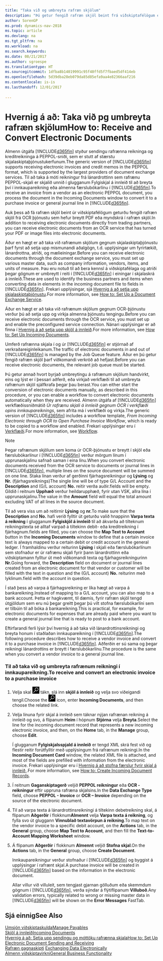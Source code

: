 ```yaml
---
title: "Taka við og umbreyta rafræn skjölum"
description: "Þú getur fengið rafræn skjöl beint frá viðskiptafélögum eða frá OCR þjónustu."
author: SorenGP
ms.prod: dynamics-nav-2018
ms.topic: article
ms.devlang: na
ms.tgt_pltfrm: na
ms.workload: na
ms.search.keywords: 
ms.date: 08/21/2017
ms.author: sgroespe
ms.translationtype: HT
ms.sourcegitcommit: 1dfba8b14019991c95f40ffd5f7fbaed5df414eb
ms.openlocfilehash: 5d39dba28eb079da85d85efa9aa4e82366aaf216
ms.contentlocale: is-is
ms.lasthandoff: 12/01/2017

---
```

# <a name="how-to-receive-and-convert-electronic-documents"></a><span data-ttu-id="da3fe-103">Hvernig á að: Taka við pg umbreyta rafræn skjölum</span><span class="sxs-lookup"><span data-stu-id="da3fe-103">How to: Receive and Convert Electronic Documents</span></span>
<span data-ttu-id="da3fe-104">Almenn útgáfa [!INCLUDE[d365fin](includes/d365fin_md.md)] styður sendingu rafrænna reikninga og kreditreikninga á PEPPOL-sniði, sem er stutt af stærstu skjalaskiptaþjónustukerfunum.</span><span class="sxs-lookup"><span data-stu-id="da3fe-104">The generic version of [!INCLUDE[d365fin](includes/d365fin_md.md)] supports receiving electronic invoices and credit memos in the PEPPOL format, which is supported by the largest providers of document exchange services.</span></span> <span data-ttu-id="da3fe-105">Til að taka á móti reikningur frá lánardrottinn sem rafrænu PEPPOL-skjali er skjalið unnið í glugganum Fylgiskjal á innleið til að breyta því í innkaupareikning eða almenna færslubókarlínu í [!INCLUDE[d365fin](includes/d365fin_md.md)].</span><span class="sxs-lookup"><span data-stu-id="da3fe-105">To receive an invoice from a vendor as an electronic PEPPOL document, you process the document in the Incoming Documents window to convert it to a purchase invoice or general journal line in [!INCLUDE[d365fin](includes/d365fin_md.md)].</span></span>

 <span data-ttu-id="da3fe-106">Auk þess að fá rafræn skjöl beint úr viðskiptafélögum geturðu fengið rafræn skjöl frá OCR þjónustu sem hefur breytt PDF eða myndskrá í rafræn skjöl.</span><span class="sxs-lookup"><span data-stu-id="da3fe-106">In addition to receiving electronic documents directly from trading partners, you can receive electronic documents from an OCR service that has turned your PDF or image files into electronic documents.</span></span>  

 <span data-ttu-id="da3fe-107">Áður en hægt er að taka við rafrænum skjölum gegnum skjalaskiptaþjónustu þarf fyrst að setja upp mismunandi aðalgögn, t.d. upplýsingar um fyrirtækið, lánardrottna, atriði, og mælieiningar.</span><span class="sxs-lookup"><span data-stu-id="da3fe-107">Before you can receive electronic documents through the document exchange service, you must set up various master data, such as company information, vendors, items, and units of measure.</span></span> <span data-ttu-id="da3fe-108">Þau eru notuð til að bera kennsl á viðskiptafélaga og atriði þegar gögnum er umbreytt í reiti í [!INCLUDE[d365fin](includes/d365fin_md.md)] í einingar í skjalaskrá á innleið.</span><span class="sxs-lookup"><span data-stu-id="da3fe-108">These are used to identify the business partners and items when converting data in elements in the incoming document file to fields in [!INCLUDE[d365fin](includes/d365fin_md.md)].</span></span> <span data-ttu-id="da3fe-109">Frekari upplýsingar, sjá [Hvernig á að setja upp skjalaskiptaþjónustu](across-how-to-set-up-a-document-exchange-service.md).</span><span class="sxs-lookup"><span data-stu-id="da3fe-109">For more information, see [How to: Set Up a Document Exchange Service](across-how-to-set-up-a-document-exchange-service.md).</span></span>  

 <span data-ttu-id="da3fe-110">Áður en hægt er að taka við rafrænum skjölum gegnum OCR-þjónustu verður þú að setja upp og virkja almenna þjónustu tengingu.</span><span class="sxs-lookup"><span data-stu-id="da3fe-110">Before you can receive electronic documents through the OCR service, you must set up and enable the preconfigured service connection.</span></span> <span data-ttu-id="da3fe-111">Nánari upplýsingar er að finna í [Hvernig á að setja upp skjöl á innleið](across-how-setup-income-documents.md).</span><span class="sxs-lookup"><span data-stu-id="da3fe-111">For more information, see [How to: Set Up Incoming Documents](across-how-setup-income-documents.md).</span></span>  

 <span data-ttu-id="da3fe-112">Umferð rafrænna skjala í og ​​úr [!INCLUDE[d365fin](includes/d365fin_md.md)] er stjórnað af verkraðareiginleikanum.</span><span class="sxs-lookup"><span data-stu-id="da3fe-112">The traffic of electronic documents in and out of [!INCLUDE[d365fin](includes/d365fin_md.md)] is managed by the Job Queue feature.</span></span> <span data-ttu-id="da3fe-113">Áður en þú getur fengið rafræn skjöl þarf viðkomandi verkröð að hefjast.</span><span class="sxs-lookup"><span data-stu-id="da3fe-113">Before you can receive electronic documents, the relevant job queue must be started.</span></span>  

 <span data-ttu-id="da3fe-114">Þú getur annað hvort byrjað umbreytingu á rafrænum skjölum handvirkt, eins og lýst er í þessari aðferð, eða virkjað verkflæði til að umbreyta rafrænum skjöl sjálfkrafa þegar þau berast.</span><span class="sxs-lookup"><span data-stu-id="da3fe-114">You can either start the conversion of electronic documents manually, as described in this procedure, or you can enable a workflow to convert electronic documents automatically when they are received.</span></span> <span data-ttu-id="da3fe-115">Almenn útgáfa af [!INCLUDE[d365fin](includes/d365fin_md.md)] verkflæðissniðmátið *Úr rafrænu skjali á innleið gegnum OCR í verkflæði opins  innkaupareiknings*, sem afrita má í verkflæði og virkja.</span><span class="sxs-lookup"><span data-stu-id="da3fe-115">The generic version of [!INCLUDE[d365fin](includes/d365fin_md.md)] includes a workflow template, *From Incoming Electronic through OCR to Open Purchase Invoice Workflow*, which is ready to be copied to a workflow and enabled.</span></span> <span data-ttu-id="da3fe-116">Frekari upplýsingar eru í [Verkflæði](across-workflow.md).</span><span class="sxs-lookup"><span data-stu-id="da3fe-116">For more information, see [Workflow](across-workflow.md).</span></span>  

> [!NOTE]  
>  <span data-ttu-id="da3fe-117">Þegar rafrænum skjölum sem koma úr OCR-þjónustu er breytt í skjöl eða færslubókarlínur í [!INCLUDE[d365fin](includes/d365fin_md.md)] verður mörgum línum í upprunaskjalinu safnað saman í eina línu.</span><span class="sxs-lookup"><span data-stu-id="da3fe-117">When you convert electronic documents received from the OCR service to documents or journal lines in [!INCLUDE[d365fin](includes/d365fin_md.md)], multiple lines on the source document will be summed on one line.</span></span> <span data-ttu-id="da3fe-118">Staka línan verður af gerðinni fjárhagsreikningur og **Lýsing** og **Nr.** (fjárhagsreiknings)</span><span class="sxs-lookup"><span data-stu-id="da3fe-118">The single line will be of type G/L Account and the **Description** and (G/L account) **No.**</span></span> <span data-ttu-id="da3fe-119">reitir verða auðir.</span><span class="sxs-lookup"><span data-stu-id="da3fe-119">fields will be empty.</span></span> <span data-ttu-id="da3fe-120">Gildið í reitnum **Upphæð** verður heildarupphæð, fyrir utan VSK, allra lína í upprunaskjalinu.</span><span class="sxs-lookup"><span data-stu-id="da3fe-120">The value in the **Amount** field will equal the total amount excluding VAT of all lines in the source document.</span></span>  
>   
>  <span data-ttu-id="da3fe-121">Til að vera viss um að reitirnir **Lýsing** og **nr.**</span><span class="sxs-lookup"><span data-stu-id="da3fe-121">To make sure that the **Description** and **No.**</span></span> <span data-ttu-id="da3fe-122"> hafi verið fylltir út geturðu valið hnappinn **Varpa texta á reikning** í glugganum **Fylgiskjöl á innleið** til að ákvarða að tilteknum reikningstexta sé alltaf varpað á tiltekinn debit- eða kreditreikning í fjárhagnum.</span><span class="sxs-lookup"><span data-stu-id="da3fe-122">fields are filled, you can choose the **Map Text to Account** button in the **Incoming Documents** window to define that a certain invoice text is always mapped to a certain debit or credit account in the general ledger.</span></span> <span data-ttu-id="da3fe-123">Í framhaldinu verður reiturinn **Lýsing** í skjali eða færslubókarlínum sem stofnaður er úr rafrænu skjali fyrir þann lánardrottinn eða viðskiptamann fylltur út með viðkomandi texta og fjárhagsreikningurinn **Nr.**</span><span class="sxs-lookup"><span data-stu-id="da3fe-123">Going forward, the **Description** field on document or journal lines created from an electronic document for that vendor or customer will be filled with the text in question and the (G/L account) **No.**</span></span> <span data-ttu-id="da3fe-124">reiturinn með lyklinum.</span><span class="sxs-lookup"><span data-stu-id="da3fe-124">field with the account in question.</span></span>  
>   
>  <span data-ttu-id="da3fe-125">Í stað þess að varpa á fjárhagsreikning er líka hægt að varpa á bankareikning.</span><span class="sxs-lookup"><span data-stu-id="da3fe-125">Instead of mapping to a G/L account, you can also map to a bank account.</span></span> <span data-ttu-id="da3fe-126">Þetta er hagkvæmt, til dæmis, fyrir rafræn skjöl tengd útgjöldum sem eru nú þegar greitt þegar þú vilt stofna færslubókarlíni sem er tilbúin til að bóka á bankareikning.</span><span class="sxs-lookup"><span data-stu-id="da3fe-126">This is practical, for example, for electronic documents for expenses that are already paid where you want to create a general journal line that is ready to post to a bank account.</span></span>  

 <span data-ttu-id="da3fe-127">Eftirfarandi ferli lýsir því hvernig á að taka við lánardrottinsreikningi og breyta honum í staðlaðan innkaupareikning í [!INCLUDE[d365fin](includes/d365fin_md.md)].</span><span class="sxs-lookup"><span data-stu-id="da3fe-127">The following procedure describes how to receive a vendor invoice and convert it to a purchase invoice in [!INCLUDE[d365fin](includes/d365fin_md.md)].</span></span> <span data-ttu-id="da3fe-128">Aðferðin er sú sama og þegar reikningi lánardrottins er breytt í færslubókarlínu.</span><span class="sxs-lookup"><span data-stu-id="da3fe-128">The procedure is the same when you convert a vendor invoice to a general journal line.</span></span>  

### <a name="to-receive-and-convert-an-electronic-invoice-to-a-purchase-invoice"></a><span data-ttu-id="da3fe-129">Til að taka við og umbreyta rafrænum reikningi í innkaupareikning.</span><span class="sxs-lookup"><span data-stu-id="da3fe-129">To receive and convert an electronic invoice to a purchase invoice</span></span>  

1.  <span data-ttu-id="da3fe-130">Velja skal ![Leit að síðu eða skýrslu](media/ui-search/search_small.png "Leit að síðu eða skýrslu táknið") tákn, slá inn **skjöl á innleið** og velja svo viðeigandi tengil.</span><span class="sxs-lookup"><span data-stu-id="da3fe-130">Choose the ![Search for Page or Report](media/ui-search/search_small.png "Search for Page or Report icon") icon, enter **Incoming Documents**, and then choose the related link.</span></span>  

2.  <span data-ttu-id="da3fe-131">Velja línuna fyrir skjal á innleið sem táknar nýjan rafrænan reikning á innleið og svo, á flipanum **Heim** í hópnum **Stjórna** velja **Breyta**.</span><span class="sxs-lookup"><span data-stu-id="da3fe-131">Select the line for the incoming document record that represents a new incoming electronic invoice, and then, on the **Home** tab, in the **Manage** group, choose **Edit**.</span></span>  

     <span data-ttu-id="da3fe-132">Í glugganum **Fylgiskjalsspjald á innleið** er tengd XML skrá fest við og flestir reitir forútfylltir með upplýsingum frá rafrænum reikningi.</span><span class="sxs-lookup"><span data-stu-id="da3fe-132">In the **Incoming Document Card** window, the related XML file is attached, and most of the fields are prefilled with information from the electronic invoice.</span></span> <span data-ttu-id="da3fe-133">Frekari upplýsingar eru í [Hvernig á að stofna færslur fyrir skjal á innleið ](across-how-create-income-document-records.md).</span><span class="sxs-lookup"><span data-stu-id="da3fe-133">For more information, see [How to: Create Incoming Document Records](across-how-create-income-document-records.md).</span></span>  

3.  <span data-ttu-id="da3fe-134">Í reitnum **Gaganskiptagerð** veljið **PEPPOL  reikningur** eða **OCR - reikningur** eftir uppruna rafræna skjalsins.</span><span class="sxs-lookup"><span data-stu-id="da3fe-134">In the **Data Exchange Type** field, choose **PEPPOL - Invoice** or **OCR – Invoice** depending on the source of the electronic document.</span></span>  

4.  <span data-ttu-id="da3fe-135">Til að varpa texta á lánardrottinsreikningi á tiltekinn debetreikning skal, á flipanum **Aðgerðir** í flokknum**Almennt** velja **Varpa texta á reikning**, og fylla svo út gluggann **Vinnublað textavörpun á reikning**.</span><span class="sxs-lookup"><span data-stu-id="da3fe-135">To map text on the vendor invoice to a specific debit account, on the **Actions** tab, in the **General** group, choose **Map Text to Account**, and then fill the **Text-to-Account Mapping Worksheet** window.</span></span>  

5.  <span data-ttu-id="da3fe-136">Á flipanum **Aðgerðir** í flokknum **Almennt** veljið **Stofna skjal**.</span><span class="sxs-lookup"><span data-stu-id="da3fe-136">On the **Actions** tab, in the **General** group, choose **Create Document**.</span></span>  

     <span data-ttu-id="da3fe-137">Innkaupareikningur verður stofnaður í [!INCLUDE[d365fin](includes/d365fin_md.md)] og byggist á upplýsingar í rafrænt skjal.</span><span class="sxs-lookup"><span data-stu-id="da3fe-137">A purchase invoice will be created in [!INCLUDE[d365fin](includes/d365fin_md.md)] based on the information in the electronic document.</span></span>  

     <span data-ttu-id="da3fe-138">Allar villur við villuleit, sem tengjast gjarnan gölluðum eða skemmdum gögnum í [!INCLUDE[d365fin](includes/d365fin_md.md)], verða sýndar á flýtiflipanum **Villuboð**.</span><span class="sxs-lookup"><span data-stu-id="da3fe-138">Any validation errors, typically related to wrong or missing master data in [!INCLUDE[d365fin](includes/d365fin_md.md)] will be shown on the **Error Messages** FastTab.</span></span>  

## <a name="see-also"></a><span data-ttu-id="da3fe-139">Sjá einnig</span><span class="sxs-lookup"><span data-stu-id="da3fe-139">See Also</span></span>  
[<span data-ttu-id="da3fe-140">Umsjón viðskiptaskulda</span><span class="sxs-lookup"><span data-stu-id="da3fe-140">Manage Payables</span></span>](payables-manage-payables.md)  
[<span data-ttu-id="da3fe-141">Skjöl á innleið</span><span class="sxs-lookup"><span data-stu-id="da3fe-141">Incoming Documents</span></span>](across-income-documents.md)  
[<span data-ttu-id="da3fe-142">Hvernig á að: Setja upp sendingu og móttöku rafrænna skjala</span><span class="sxs-lookup"><span data-stu-id="da3fe-142">How to: Set Up Electronic Document Sending and Receiving</span></span>](across-how-to-set-up-electronic-document-sending-and-receiving.md)  
<span data-ttu-id="da3fe-143">[Rafræn gagnaskipti](across-data-exchange.md) </span><span class="sxs-lookup"><span data-stu-id="da3fe-143">[Exchanging Data Electronically](across-data-exchange.md) </span></span>  
[<span data-ttu-id="da3fe-144">Almenn viðskiptavirkni</span><span class="sxs-lookup"><span data-stu-id="da3fe-144">General Business Functionality</span></span>](ui-across-business-areas.md)  

